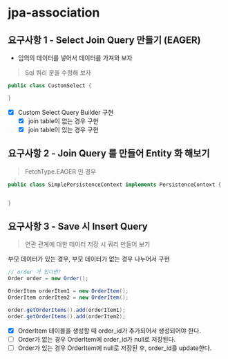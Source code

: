 # jpa-association

## 요구사항 1 - Select Join Query 만들기 (EAGER)
- 임의의 데이터를 넣어서 데이터를 가져와 보자
> Sql 쿼리 문을 수정해 보자

```java
public class CustomSelect {

}
```
- [x] Custom Select Query Builder 구현
  - [x] join table이 없는 경우 구현
  - [x] join table이 있는 경우 구현

## 요구사항 2 - Join Query 를 만들어 Entity 화 해보기
> FetchType.EAGER 인 경우

```java
public class SimplePersistenceContext implements PersistenceContext {


}
```

## 요구사항 3 - Save 시 Insert Query
> 연관 관계에 대한 데이터 저장 시 쿼리 만들어 보기

부모 데이터가 있는 경우, 부모 데이터가 없는 경우 나누어서 구현
```java
// order 가 있다면?
Order order = new Order();

OrderItem orderItem1 = new OrderItem();
OrderItem orderItem2 = new OrderItem();

order.getOrderItems().add(orderItem1);
order.getOrderItems().add(orderItem2);
```
- [x] OrderItem 테이블을 생성할 때 order_id가 추가되어서 생성되어야 한다.
- [ ] Order가 없는 경우 OrderItem에 order_id가 null로 저장된다.
- [ ] Order가 있는 경우 OrderItem에 null로 저장된 후, order_id를 update한다.
